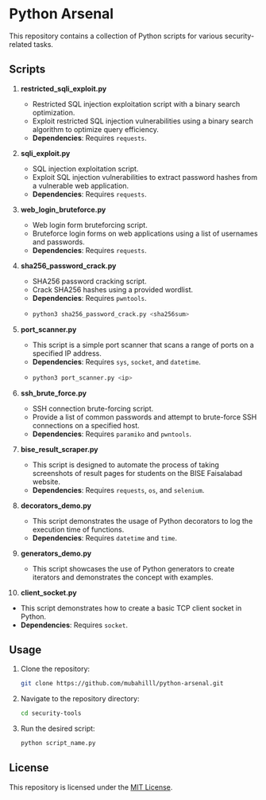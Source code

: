 # Python Arsenal 
This repository contains a collection of Python scripts for various security-related tasks.

## Scripts
1. **restricted_sqli_exploit.py**
    - Restricted SQL injection exploitation script with a binary search optimization.
    - Exploit restricted SQL injection vulnerabilities using a binary search algorithm to optimize query efficiency.
    - **Dependencies**: Requires `requests`.
      
2. **sqli_exploit.py**
    - SQL injection exploitation script.
    - Exploit SQL injection vulnerabilities to extract password hashes from a vulnerable web application.
    - **Dependencies**: Requires `requests`.
  
3. **web_login_bruteforce.py**
   - Web login form bruteforcing script.
   - Bruteforce login forms on web applications using a list of usernames and passwords.
   - **Dependencies**: Requires `requests`.

4. **sha256_password_crack.py**
   - SHA256 password cracking script.
   - Crack SHA256 hashes using a provided wordlist.
   - **Dependencies**: Requires `pwntools`.
   - ```bash
     python3 sha256_password_crack.py <sha256sum>
     ```
5. **port_scanner.py**
   - This script is a simple port scanner that scans a range of ports on a specified IP address.
   - **Dependencies**: Requires `sys`, `socket`, and `datetime`.
   - ```bash
     python3 port_scanner.py <ip>
     ```

6. **ssh_brute_force.py**
   - SSH connection brute-forcing script.
   - Provide a list of common passwords and attempt to brute-force SSH connections on a specified host.
   - **Dependencies**: Requires `paramiko` and `pwntools`.


7. **bise_result_scraper.py**
   - This script is designed to automate the process of taking screenshots of result pages for students on the BISE Faisalabad website.
   - **Dependencies**: Requires `requests`, `os`, and `selenium`.

8. **decorators_demo.py**
   - This script demonstrates the usage of Python decorators to log the execution time of functions.
   - **Dependencies**: Requires `datetime` and `time`.

9. **generators_demo.py**
   - This script showcases the use of Python generators to create iterators and demonstrates the concept with examples.

10. **client_socket.py**
   - This script demonstrates how to create a basic TCP client socket in Python.
   - **Dependencies**: Requires `socket`.
  

## Usage
1. Clone the repository:
   ```bash
   git clone https://github.com/mubahilll/python-arsenal.git
   ```
2. Navigate to the repository directory:
   ```bash
   cd security-tools
   ```
3. Run the desired script:
   ```bash
   python script_name.py
   ```

## License
This repository is licensed under the [MIT License](LICENSE).
